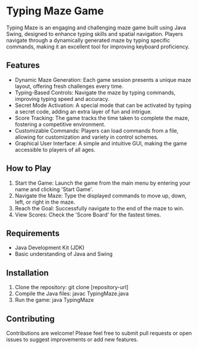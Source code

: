 
# Typing Maze Game
Typing Maze is an engaging and challenging maze game built using Java Swing, designed to enhance typing skills and spatial navigation. Players navigate through a dynamically generated maze by typing specific commands, making it an excellent tool for improving keyboard proficiency.

## Features
- Dynamic Maze Generation: Each game session presents a unique maze layout, offering fresh challenges every time.
- Typing-Based Controls: Navigate the maze by typing commands, improving typing speed and accuracy.
- Secret Mode Activation: A special mode that can be activated by typing a secret code, adding an extra layer of fun and intrigue.
- Score Tracking: The game tracks the time taken to complete the maze, fostering a competitive environment.
- Customizable Commands: Players can load commands from a file, allowing for customization and variety in control schemes.
- Graphical User Interface: A simple and intuitive GUI, making the game accessible to players of all ages.

## How to Play
1. Start the Game: Launch the game from the main menu by entering your name and clicking 'Start Game'.
2. Navigate the Maze: Type the displayed commands to move up, down, left, or right in the maze.
3. Reach the Goal: Successfully navigate to the end of the maze to win.
4. View Scores: Check the 'Score Board' for the fastest times.

## Requirements
- Java Development Kit (JDK)
- Basic understanding of Java and Swing

## Installation
1. Clone the repository: git clone [repository-url]
2. Compile the Java files: javac TypingMaze.java
3. Run the game: java TypingMaze

## Contributing
Contributions are welcome! Please feel free to submit pull requests or open issues to suggest improvements or add new features.
